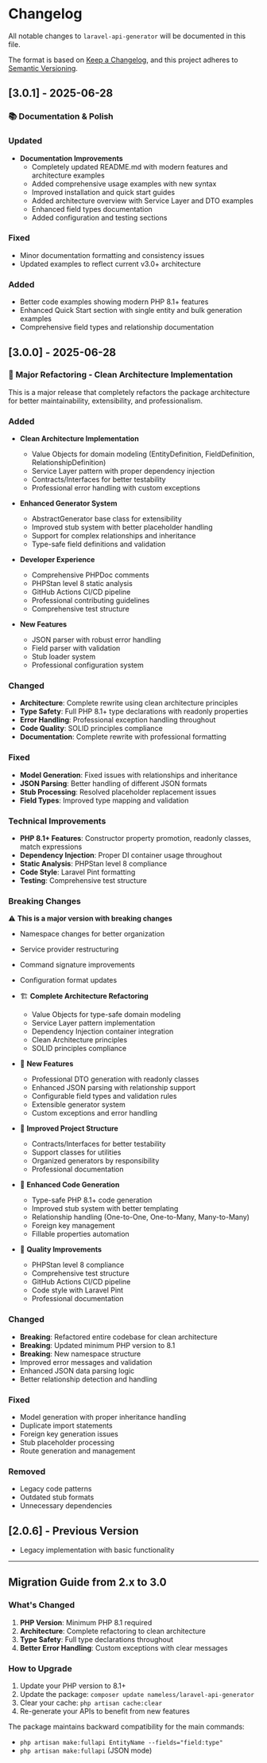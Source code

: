 # Changelog

All notable changes to `laravel-api-generator` will be documented in this file.

The format is based on [Keep a Changelog](https://keepachangelog.com/en/1.0.0/),
and this project adheres to [Semantic Versioning](https://semver.org/spec/v2.0.0.html).

## [3.0.1] - 2025-06-28

### 📚 Documentation & Polish

### Updated
- **Documentation Improvements**
  - Completely updated README.md with modern features and architecture examples
  - Added comprehensive usage examples with new syntax
  - Improved installation and quick start guides
  - Added architecture overview with Service Layer and DTO examples
  - Enhanced field types documentation
  - Added configuration and testing sections

### Fixed
- Minor documentation formatting and consistency issues
- Updated examples to reflect current v3.0+ architecture

### Added
- Better code examples showing modern PHP 8.1+ features
- Enhanced Quick Start section with single entity and bulk generation examples
- Comprehensive field types and relationship documentation

## [3.0.0] - 2025-06-28

### 🚀 Major Refactoring - Clean Architecture Implementation

This is a major release that completely refactors the package architecture for better maintainability, extensibility, and professionalism.

### Added
- **Clean Architecture Implementation**
  - Value Objects for domain modeling (EntityDefinition, FieldDefinition, RelationshipDefinition)
  - Service Layer pattern with proper dependency injection
  - Contracts/Interfaces for better testability
  - Professional error handling with custom exceptions

- **Enhanced Generator System**
  - AbstractGenerator base class for extensibility
  - Improved stub system with better placeholder handling
  - Support for complex relationships and inheritance
  - Type-safe field definitions and validation

- **Developer Experience**
  - Comprehensive PHPDoc comments
  - PHPStan level 8 static analysis
  - GitHub Actions CI/CD pipeline
  - Professional contributing guidelines
  - Comprehensive test structure

- **New Features**
  - JSON parser with robust error handling
  - Field parser with validation
  - Stub loader system
  - Professional configuration system

### Changed
- **Architecture**: Complete rewrite using clean architecture principles
- **Type Safety**: Full PHP 8.1+ type declarations with readonly properties
- **Error Handling**: Professional exception handling throughout
- **Code Quality**: SOLID principles compliance
- **Documentation**: Complete rewrite with professional formatting

### Fixed
- **Model Generation**: Fixed issues with relationships and inheritance
- **JSON Parsing**: Better handling of different JSON formats
- **Stub Processing**: Resolved placeholder replacement issues
- **Field Types**: Improved type mapping and validation

### Technical Improvements
- **PHP 8.1+ Features**: Constructor property promotion, readonly classes, match expressions
- **Dependency Injection**: Proper DI container usage throughout
- **Static Analysis**: PHPStan level 8 compliance
- **Code Style**: Laravel Pint formatting
- **Testing**: Comprehensive test structure

### Breaking Changes
⚠️ **This is a major version with breaking changes**
- Namespace changes for better organization
- Service provider restructuring
- Command signature improvements
- Configuration format updates
- 🏗️ **Complete Architecture Refactoring**
  - Value Objects for type-safe domain modeling
  - Service Layer pattern implementation
  - Dependency Injection container integration
  - Clean Architecture principles
  - SOLID principles compliance

- 🔧 **New Features**
  - Professional DTO generation with readonly classes
  - Enhanced JSON parsing with relationship support
  - Configurable field types and validation rules
  - Extensible generator system
  - Custom exceptions and error handling

- 📁 **Improved Project Structure**
  - Contracts/Interfaces for better testability
  - Support classes for utilities
  - Organized generators by responsibility
  - Professional documentation

- 🚀 **Enhanced Code Generation**
  - Type-safe PHP 8.1+ code generation
  - Improved stub system with better templating
  - Relationship handling (One-to-One, One-to-Many, Many-to-Many)
  - Foreign key management
  - Fillable properties automation

- 🧪 **Quality Improvements**
  - PHPStan level 8 compliance
  - Comprehensive test structure
  - GitHub Actions CI/CD pipeline
  - Code style with Laravel Pint
  - Professional documentation

### Changed
- **Breaking**: Refactored entire codebase for clean architecture
- **Breaking**: Updated minimum PHP version to 8.1
- **Breaking**: New namespace structure
- Improved error messages and validation
- Enhanced JSON data parsing logic
- Better relationship detection and handling

### Fixed
- Model generation with proper inheritance handling
- Duplicate import statements
- Foreign key generation issues
- Stub placeholder processing
- Route generation and management

### Removed
- Legacy code patterns
- Outdated stub formats
- Unnecessary dependencies

## [2.0.6] - Previous Version
- Legacy implementation with basic functionality

---

## Migration Guide from 2.x to 3.0

### What's Changed
1. **PHP Version**: Minimum PHP 8.1 required
2. **Architecture**: Complete refactoring to clean architecture
3. **Type Safety**: Full type declarations throughout
4. **Better Error Handling**: Custom exceptions with clear messages

### How to Upgrade
1. Update your PHP version to 8.1+
2. Update the package: `composer update nameless/laravel-api-generator`
3. Clear your cache: `php artisan cache:clear`
4. Re-generate your APIs to benefit from new features

The package maintains backward compatibility for the main commands:
- `php artisan make:fullapi EntityName --fields="field:type"`
- `php artisan make:fullapi` (JSON mode)

